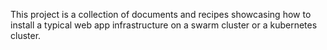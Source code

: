 This project is a collection of documents and recipes showcasing how to install a typical web app infrastructure on a swarm cluster or a kubernetes cluster.